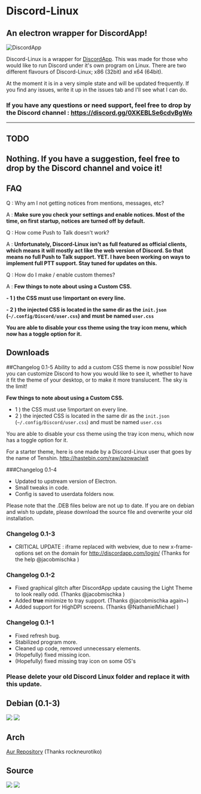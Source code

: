 # Discord-Linux
## An electron wrapper for DiscordApp!



![DiscordApp](https://discordapp.com/assets/df21d1b0c082d8a3cce1c43b290614f9.png)

Discord-Linux is a wrapper for [DiscordApp](http://discordapp.com/). This was made for those who would like to run Discord under it's own program on Linux. There are two different flavours of Discord-Linux; x86 (32bit) and x64 (64bit).

At the moment it is in a very simple state and will be updated frequently. If you find any issues, write it up in the issues tab and I'll see what I can do. 


### If you have any questions or need support, feel free to drop by the Discord channel : https://discord.gg/0XKEBLSe6cdvBgWo
---

## TODO

**Nothing**. If you have a suggestion, feel free to drop by the Discord channel and voice it!
---

## FAQ

Q : Why am I not getting notices from mentions, messages, etc?

A : **Make sure you check your settings and enable notices. Most of the time, on first startup, notices are turned off by default.**

Q : How come Push to Talk doesn't work?

A : **Unfortunately, Discord-Linux isn't as full featured as official clients, which means it will mostly act like the web version of Discord. So that means no full Push to Talk support. YET. I have been working on ways to implement full PTT support. Stay tuned for updates on this.**

Q : How do I make / enable custom themes?

A : **Few things to note about using a Custom CSS.**

**- 1 ) the CSS must use !important on every line.**

**- 2 ) the injected CSS is located in the same dir as the `init.json` (`~/.config/Discord/user.css`) and must be named `user.css`**

**You are able to disable your css theme using the tray icon menu, which now has a toggle option for it.**

## Downloads

##Changelog 0.1-5
Ability to add a custom CSS theme is now possible! Now you can customize Discord to how you would like to see it, whether to have it fit the theme of your desktop, or to make it more translucent. The sky is the limit!

**Few things to note about using a Custom CSS.**
- 1 ) the CSS must use !important on every line.
- 2 ) the injected CSS is located in the same dir as the `init.json` (`~/.config/Discord/user.css`) and must be named `user.css`

You are able to disable your css theme using the tray icon menu, which now has a toggle option for it.

For a starter theme, here is one made by a Discord-Linux user that goes by the name of Tenshin.
http://hastebin.com/raw/azowaciwit

###Changelog 0.1-4
- Updated to upstream version of Electron.
- Small tweaks in code.
- Config is saved to userdata folders now.

Please note that the .DEB files below are not up to date. If you are on debian and wish to update, please download the source file and overwrite your old installation.

### Changelog 0.1-3
- CRITICAL UPDATE : iframe replaced with webview, due to new x-frame-options set on the domain for http://discordapp.com/login/ (Thanks for the help @jacobmischka )

### Changelog 0.1-2
- Fixed graphical glitch after DiscordApp update causing the Light Theme to look really odd. (Thanks @jacobmischka )
- Added **true** minimize to tray support. (Thanks @jacobmischka again~)
- Added support for HighDPI screens. (Thanks @NathanielMichael )


### Changelog 0.1-1
- Fixed refresh bug.
- Stabilized program more.
- Cleaned up code, removed unnecessary elements.
- (Hopefully) fixed missing icon.
- (Hopefully) fixed missing tray icon on some OS's

### Please delete your old Discord Linux folder and replace it with this update.

## Debian (0.1-3)
<a href="https://github.com/XNBlank/discord-linux/releases/download/x86-0.1.3/discordlinux-ia32.deb"><img src="http://i.imgur.com/1AXUERm.png"></a> <a href="https://github.com/XNBlank/discord-linux/releases/download/x64-0.1.3/discordlinux-x64.deb"><img src="http://i.imgur.com/mnREvcr.png"></a>

## Arch

<a href="https://aur.archlinux.org/packages/discord/">Aur Repository</a>
(Thanks rockneurotiko)
## Source

<a href="https://github.com/XNBlank/discord-linux/archive/x86-0.1.5.tar.gz"><img src="http://i.imgur.com/ffAMbEr.png"></a> <a href="https://github.com/XNBlank/discord-linux/archive/x64-0.1.5.tar.gz"><img src="http://i.imgur.com/ZgjJZ2E.png"></a>
